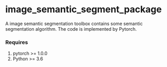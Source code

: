 # image_semantic_segment_package

A image semantic segmentation toolbox contains some semantic segmentation algorithm. The code is implemented by Pytorch.

### Requires

  1. pytorch >= 1.0.0
  2. Python >= 3.6

###  
